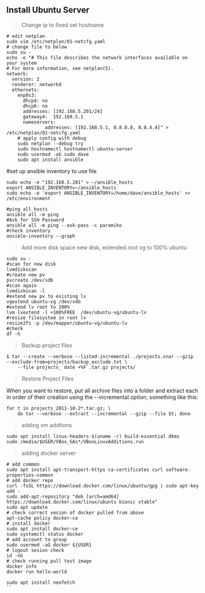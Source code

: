 ## Install Ubuntu Server

> Change ip to fixed set hostname

```shell
# edit netplan
sudo vim /etc/netplan/01-netcfg.yaml 
# change file to below
sudo su -
echo -e "# This file describes the network interfaces available on your system
# For more information, see netplan(5).
network:
  version: 2
  renderer: networkd
  ethernets:
    enp0s3:
      dhcp4: no
      dhcp6: no
      addresses: [192.168.5.201/24]
      gateway4:  192.168.5.1
      nameservers:
              addresses: [192.168.5.1, 8.8.8.8, 8.8.4.4]" > /etc/netplan/01-netcfg.yaml
    # apply config with debug
    sudo netplan --debug try
    sudo hostnamectl hostnamectl ubuntu-server
    sudo usermod -aG sudo dave
    sudo apt install ansible
```

#set up ansible inventory to use file
```shell
sudo echo -e "192.168.5.201" > ~/ansible_hosts
export ANSIBLE_INVENTORY=~/ansible_hosts
sudo echo -e 'export ANSIBLE_INVENTORY=/home/dave/ansible_hosts' >> /etc/environment
```

```shell
#ping all hosts
ansible all -m ping
#Ask for SSH Password
ansible all -m ping --ask-pass -c paramiko
#check inventory
ansible-inventory --graph
```
    
> Add more disk space new disk, extended root vg to 100% ubuntu

```shell
sudo su -
#scan for new disk
lvmdiskscan
#create new pv
pvcreate /dev/sdb 
#scan again
lvmdiskscan -l
#extend new pv to existing lv
vgextend ubuntu-vg /dev/sdb
#extend lv root to 100%
lvm lvextend -l +100%FREE  /dev/ubuntu-vg/ubuntu-lv
#resize filesystem in root lv
resize2fs -p /dev/mapper/ubuntu-vg/ubuntu-lv
#check 
df -h 
```

> Backup project files

```shell
$ tar --create --verbose --listed-incremental ./projects.snar --gzip  --exclude-from=projects/backup_exclude.txt \
    --file projects_`date +%F`.tar.gz projects/
```

> Restore Project Files

When you want to restore, put all archive files into a folder and extract each in order of their creation using the --incremental option, something like this:

```shell
for t in projects_2011-10-2*.tar.gz; \
    do tar --verbose --extract --incremental --gzip --file $t; done
```
> adding vm addtions

```shell
sudo apt install linux-headers-$(uname -r) build-essential dkms
sudo /media/$USER/VBox_GAs*/VBoxLinuxAdditions.run
```
> adding docker server

```shell
# add common 
sudo apt install apt-transport-https ca-certificates curl software-properties-common
# add docker repo
curl -fsSL https://download.docker.com/linux/ubuntu/gpg | sudo apt-key add -
sudo add-apt-repository "deb [arch=amd64] https://download.docker.com/linux/ubuntu bionic stable"
sudo apt update
# check correct vesion of docker pulled from above
apt-cache policy docker-ce
# install docker
sudo apt install docker-ce
sudo systemctl status docker
# add account to group
sudo usermod -aG docker ${USER}
# logout sesion check
id -nG
# check running pull test image
docker info
docker run hello-world
```
```shell
sudo apt install neofetch
``
